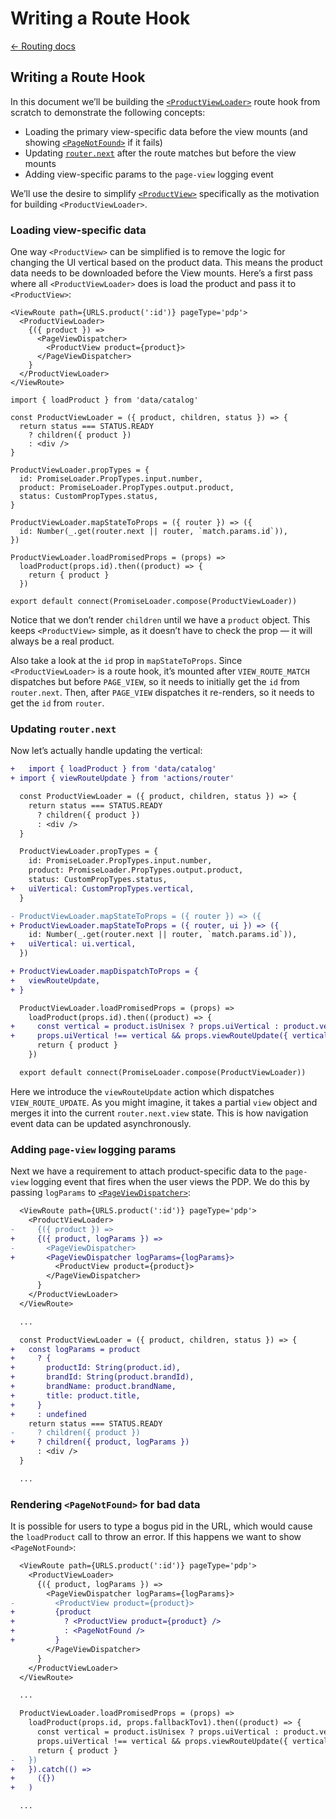 # Writing a Route Hook

[← Routing docs](./)

## Writing a Route Hook

In this document we’ll be building the [`<ProductViewLoader>`](https://github.com/zakness/birchbox-gitbook/tree/1ad9356b440d8ffd191f6222475ef6f0c15444b0/src/components/RouteHooks/ProductViewLoader.js) route hook from scratch to demonstrate the following concepts:

* Loading the primary view-specific data before the view mounts \(and showing [`<PageNotFound>`](https://github.com/zakness/birchbox-gitbook/tree/1ad9356b440d8ffd191f6222475ef6f0c15444b0/src/components/PageNotFound/index.js) if it fails\)
* Updating [`router.next`](routing-redux-state.md#routernext) after the route matches but before the view mounts
* Adding view-specific params to the `page-view` logging event

We’ll use the desire to simplify [`<ProductView>`](https://github.com/zakness/birchbox-gitbook/tree/1ad9356b440d8ffd191f6222475ef6f0c15444b0/src/views/catalog/ProductView/index.js) specifically as the motivation for building `<ProductViewLoader>`.

### Loading view-specific data

One way `<ProductView>` can be simplified is to remove the logic for changing the UI vertical based on the product data. This means the product data needs to be downloaded before the View mounts. Here’s a first pass where all `<ProductViewLoader>` does is load the product and pass it to `<ProductView>`:

```text
<ViewRoute path={URLS.product(':id')} pageType='pdp'>
  <ProductViewLoader>
    {({ product }) =>
      <PageViewDispatcher>
        <ProductView product={product}>
      </PageViewDispatcher>
    }
  </ProductViewLoader>
</ViewRoute>
```

```text
import { loadProduct } from 'data/catalog'

const ProductViewLoader = ({ product, children, status }) => {
  return status === STATUS.READY
    ? children({ product })
    : <div />
}

ProductViewLoader.propTypes = {
  id: PromiseLoader.PropTypes.input.number,
  product: PromiseLoader.PropTypes.output.product,
  status: CustomPropTypes.status,
}

ProductViewLoader.mapStateToProps = ({ router }) => ({
  id: Number(_.get(router.next || router, `match.params.id`)),
})

ProductViewLoader.loadPromisedProps = (props) =>
  loadProduct(props.id).then((product) => {
    return { product }
  })

export default connect(PromiseLoader.compose(ProductViewLoader))
```

Notice that we don’t render `children` until we have a `product` object. This keeps `<ProductView>` simple, as it doesn’t have to check the prop — it will always be a real product.

Also take a look at the `id` prop in `mapStateToProps`. Since `<ProductViewLoader>` is a route hook, it’s mounted after `VIEW_ROUTE_MATCH` dispatches but before `PAGE_VIEW`, so it needs to initially get the `id` from `router.next`. Then, after `PAGE_VIEW` dispatches it re-renders, so it needs to get the `id` from `router`.

### Updating `router.next`

Now let’s actually handle updating the vertical:

```diff
+   import { loadProduct } from 'data/catalog'
+ import { viewRouteUpdate } from 'actions/router'

  const ProductViewLoader = ({ product, children, status }) => {
    return status === STATUS.READY
      ? children({ product })
      : <div />
  }

  ProductViewLoader.propTypes = {
    id: PromiseLoader.PropTypes.input.number,
    product: PromiseLoader.PropTypes.output.product,
    status: CustomPropTypes.status,
+   uiVertical: CustomPropTypes.vertical,
  }

- ProductViewLoader.mapStateToProps = ({ router }) => ({
+ ProductViewLoader.mapStateToProps = ({ router, ui }) => ({
    id: Number(_.get(router.next || router, `match.params.id`)),
+   uiVertical: ui.vertical,
  })

+ ProductViewLoader.mapDispatchToProps = {
+   viewRouteUpdate,
+ }

  ProductViewLoader.loadPromisedProps = (props) =>
    loadProduct(props.id).then((product) => {
+     const vertical = product.isUnisex ? props.uiVertical : product.vertical
+     props.uiVertical !== vertical && props.viewRouteUpdate({ vertical })
      return { product }
    })

  export default connect(PromiseLoader.compose(ProductViewLoader))
```

Here we introduce the `viewRouteUpdate` action which dispatches `VIEW_ROUTE_UPDATE`. As you might imagine, it takes a partial `view` object and merges it into the current `router.next.view` state. This is how navigation event data can be updated asynchronously.

### Adding `page-view` logging params

Next we have a requirement to attach product-specific data to the `page-view` logging event that fires when the user views the PDP. We do this by passing `logParams` to [`<PageViewDispatcher>`](../../components/pageviewdispatcher.md):

```diff
  <ViewRoute path={URLS.product(':id')} pageType='pdp'>
    <ProductViewLoader>
-     {({ product }) =>
+     {({ product, logParams }) =>
-       <PageViewDispatcher>
+       <PageViewDispatcher logParams={logParams}>
          <ProductView product={product}>
        </PageViewDispatcher>
      }
    </ProductViewLoader>
  </ViewRoute>
```

```diff
  ...

  const ProductViewLoader = ({ product, children, status }) => {
+   const logParams = product
+     ? {
+       productId: String(product.id),
+       brandId: String(product.brandId),
+       brandName: product.brandName,
+       title: product.title,
+     }
+     : undefined
    return status === STATUS.READY
-     ? children({ product })
+     ? children({ product, logParams })
      : <div />
  }

  ...
```

### Rendering `<PageNotFound>` for bad data

It is possible for users to type a bogus pid in the URL, which would cause the `loadProduct` call to throw an error. If this happens we want to show `<PageNotFound>`:

```diff
  <ViewRoute path={URLS.product(':id')} pageType='pdp'>
    <ProductViewLoader>
      {({ product, logParams }) =>
        <PageViewDispatcher logParams={logParams}>
-         <ProductView product={product}>
+         {product
+           ? <ProductView product={product} />
+           : <PageNotFound />
+         }
        </PageViewDispatcher>
      }
    </ProductViewLoader>
  </ViewRoute>
```

```diff
  ...

  ProductViewLoader.loadPromisedProps = (props) =>
    loadProduct(props.id, props.fallbackTov1).then((product) => {
      const vertical = product.isUnisex ? props.uiVertical : product.vertical
      props.uiVertical !== vertical && props.viewRouteUpdate({ vertical })
      return { product }
-   })
+   }).catch(() =>
+     ({})
+   )

  ...
```

